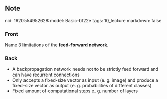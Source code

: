 ## Note
nid: 1620554952628
model: Basic-b122e
tags: 10_lecture
markdown: false

### Front
Name 3 limitations of the <b>feed-forward network</b>.

### Back
<div><div><div><div></div><div></div></div></div>
</div>
<div>
<div><ul>
<li>A backpropagation network needs not to be strictly feed forward and can have recurrent connections</li>
<li>Only 
accepts a fixed-size vector as input (e. g. image) and produce a 
fixed-size vector as output (e. g. probabilities of different classes)</li>
<li>Fixed amount of computational steps e. g. number of layers</li>
</ul>
</div></div>
